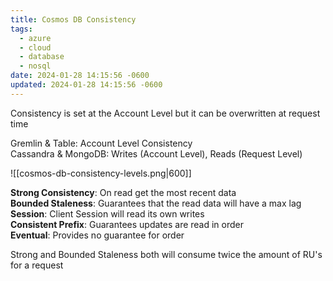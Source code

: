 ```yaml
---
title: Cosmos DB Consistency
tags:
  - azure
  - cloud
  - database
  - nosql
date: 2024-01-28 14:15:56 -0600
updated: 2024-01-28 14:15:56 -0600
---
```


Consistency is set at the Account Level but it can be overwritten at request time

Gremlin & Table: Account Level Consistency  
Cassandra & MongoDB: Writes (Account Level), Reads (Request Level)

![[cosmos-db-consistency-levels.png|600]]

**Strong Consistency**: On read get the most recent data  
**Bounded Staleness**: Guarantees that the read data will have a max lag  
**Session**: Client Session will read its own writes  
**Consistent Prefix**: Guarantees updates are read in order  
**Eventual**: Provides no guarantee for order

Strong and Bounded Staleness both will consume twice the amount of RU's for a request
